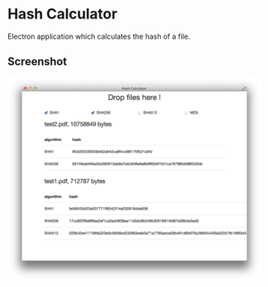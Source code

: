 # Hash Calculator

Electron application which calculates the hash of a file.

## Screenshot
![screenshot](screenshot.png)